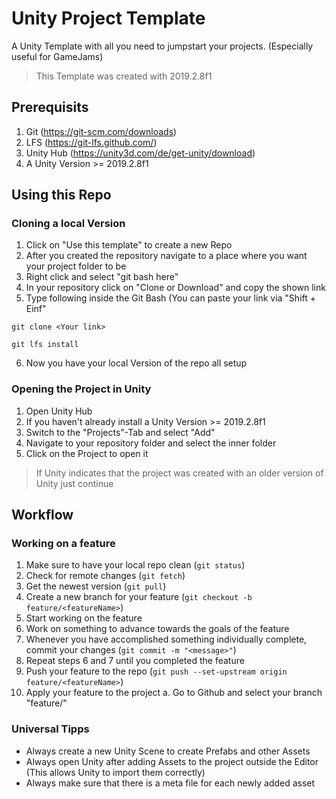 # Unity Project Template
A Unity Template with all you need to jumpstart your projects. (Especially useful for GameJams)
> This Template was created with 2019.2.8f1

## Prerequisits
1. Git (https://git-scm.com/downloads)
2. LFS (https://git-lfs.github.com/)
3. Unity Hub (https://unity3d.com/de/get-unity/download)
4. A Unity Version >= 2019.2.8f1 

## Using this Repo
### Cloning a local Version
1. Click on "Use this template" to create a new Repo
2. After you created the repository navigate to a place where you want your project folder to be
3. Right click and select "git bash here"
4. In your repository click on "Clone or Download" and copy the shown link
5. Type following inside the Git Bash (You can paste your link via "Shift + Einf"
```
git clone <Your link>
```
```
git lfs install
```
6. Now you have your local Version of the repo all setup

### Opening the Project in Unity
1. Open Unity Hub
2. If you haven't already install a Unity Version >= 2019.2.8f1
3. Switch to the "Projects"-Tab and select "Add"
4. Navigate to your repository folder and select the inner folder
5. Click on the Project to open it
> If Unity indicates that the project was created with an older version of Unity just continue

## Workflow
### Working on a feature
1. Make sure to have your local repo clean (```git status```)
2. Check for remote changes (```git fetch```)
3. Get the newest version (```git pull```)
4. Create a new branch for your feature (```git checkout -b feature/<featureName>```)
5. Start working on the feature
6. Work on something to advance towards the goals of the feature
7. Whenever you have accomplished something individually complete, commit your changes (```git commit -m "<message>"```)
8. Repeat steps 6 and 7 until you completed the feature
9. Push your feature to the repo (```git push --set-upstream origin feature/<featureName>```) 
10. Apply your feature to the project
  a. Go to Github and select your branch "feature/<featureName>"

### Universal Tipps
- Always create a new Unity Scene to create Prefabs and other Assets
- Always open Unity after adding Assets to the project outside the Editor (This allows Unity to import them correctly)
- Always make sure that there is a meta file for each newly added asset

